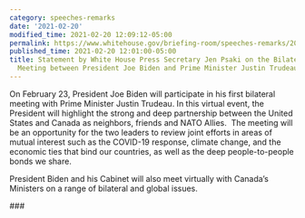 ```yaml
---
category: speeches-remarks
date: '2021-02-20'
modified_time: 2021-02-20 12:09:12-05:00
permalink: https://www.whitehouse.gov/briefing-room/speeches-remarks/2021/02/20/statement-by-white-house-press-secretary-jen-psaki-on-the-bilateral-virtual-meeting-between-president-joe-biden-and-prime-minister-justin-trudeau/
published_time: 2021-02-20 12:01:00-05:00
title: Statement by White House Press Secretary Jen Psaki on the Bilateral Virtual
  Meeting between President Joe Biden and Prime Minister Justin Trudeau
---
```

 
On February 23, President Joe Biden will participate in his first
bilateral meeting with Prime Minister Justin Trudeau. In this virtual
event, the President will highlight the strong and deep partnership
between the United States and Canada as neighbors, friends and NATO
Allies.  The meeting will be an opportunity for the two leaders to
review joint efforts in areas of mutual interest such as the COVID-19
response, climate change, and the economic ties that bind our countries,
as well as the deep people-to-people bonds we share.    
  
President Biden and his Cabinet will also meet virtually with Canada’s
Ministers on a range of bilateral and global issues.

\###
